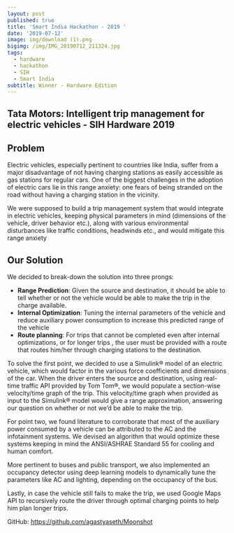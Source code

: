 ```yaml
---
layout: post
published: true
title: 'Smart India Hackathon - 2019 '
date: '2019-07-12'
image: img/download (1).png
bigimg: /img/IMG_20190712_211324.jpg
tags:
  - hardware
  - hackathon
  - SIH
  - Smart India
subtitle: Winner - Hardware Edition
---
```

## Tata Motors: Intelligent trip management for electric vehicles - SIH Hardware 2019

## Problem
Electric vehicles, especially pertinent to countries like India, suffer from a major disadvantage of not having charging stations as easily accessible as gas stations for regular cars. One of the biggest challenges in the adoption of electric cars lie in this range anxiety: one fears of being stranded on the road without having a charging station in the vicinity.

We were supposed to build a trip management system that would integrate in electric vehicles, keeping physical parameters in mind (dimensions of the vehicle, driver behavior etc.), along with various environmental disturbances like traffic conditions, headwinds etc., and would mitigate this range anxiety

## Our Solution
We decided to break-down the solution into three prongs:

* **Range Prediction**: Given the source and destination, it should be able to tell whether or not the vehicle would be able to make the trip in the charge available.
* **Internal Optimization**: Tuning the internal parameters of the vehicle and reduce auxiliary power consumption to increase this predicted range of the vehicle
* **Route planning**:  For trips that cannot be completed even after internal optimizations, or for longer trips , the user must be provided with a route that routes him/her through charging stations to the destination.

To solve the first point, we decided to use a Simulink® model of an electric vehicle, which would factor in the various force coefficients and dimensions of the car. When the driver enters the source and destination, using real-time traffic API provided by Tom Tom®, we would populate a section-wise velocity/time graph of the trip. This velocity/time graph when provided as input to the Simulink® model would give a range approximation, answering our question on whether or not we’d be able to make the trip.

For point two, we found literature to corroborate that most of the auxiliary power consumed by a vehicle can be attributed to the AC and the infotainment systems. We devised an algorithm that would optimize these systems keeping in mind the ANSI/ASHRAE Standard 55 for cooling and human comfort. 

More pertinent to buses and public transport, we also implemented an occupancy detector using deep learning models to dynamically tune the parameters like AC and lighting, depending on the occupancy of the bus.

Lastly, in case the vehicle still fails to make the trip, we used Google Maps API to recursively route the driver through optimal charging points to help him plan longer trips.

GitHub: https://github.com/agastyaseth/Moonshot
